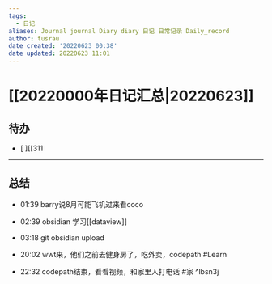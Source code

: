 ```yaml
---
tags:
  - 日记
aliases: Journal journal Diary diary 日记 日常记录 Daily_record
author: tusrau
date created: '20220623 00:38'
date updated: 20220623 11:01
---
```


# [[20220000年日记汇总|20220623]]

## 待办

- [ ][[311

---

## 总结

- 01:39 barry说8月可能飞机过来看coco
- 02:39 obsidian 学习[[dataview]]

- 03:18 git obsidian upload

- 20:02 wwt来，他们之前去健身房了，吃外卖，codepath #Learn
- 22:32 codepath结束，看看视频，和家里人打电话 #家 ^lbsn3j
